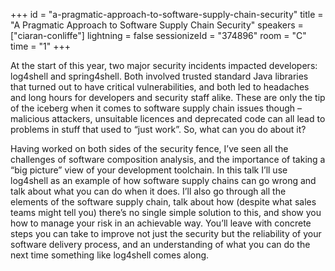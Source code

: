 +++
id = "a-pragmatic-approach-to-software-supply-chain-security"
title = "A Pragmatic Approach to Software Supply Chain Security"
speakers = ["ciaran-conliffe"]
lightning = false
sessionizeId = "374896"
room = "C"
time = "1"
+++

At the start of this year, two major security incidents impacted developers: log4shell and spring4shell. Both involved trusted standard Java libraries that turned out to have critical vulnerabilities, and both led to headaches and long hours for developers and security staff alike. These are only the tip of the iceberg when it comes to software supply chain issues though – malicious attackers, unsuitable licences and deprecated code can all lead to problems in stuff that used to “just work”. So, what can you do about it?

Having worked on both sides of the security fence, I’ve seen all the challenges of software composition analysis, and the importance of taking a “big picture” view of your development toolchain. In this talk I’ll use log4shell as an example of how software supply chains can go wrong and talk about what you can do when it does. I’ll also go through all the elements of the software supply chain, talk about how (despite what sales teams might tell you) there’s no single simple solution to this, and show you how to manage your risk in an achievable way. You’ll leave with concrete steps you can take to improve not just the security but the reliability of your software delivery process, and an understanding of what you can do the next time something like log4shell comes along.
